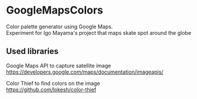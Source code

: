 # GoogleMapsColors

Color palette generator using Google Maps.  
Experiment for Igo Mayama's project that maps skate spot around the globe


## Used libraries

Google Maps API to capture satellite image  
https://developers.google.com/maps/documentation/imageapis/

Color Thief to find colors on the image  
https://github.com/lokesh/color-thief 
